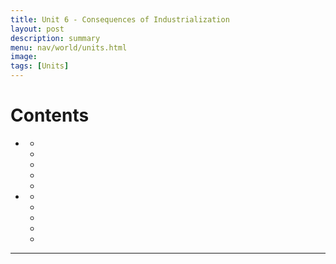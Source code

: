 ```yaml
---
title: Unit 6 - Consequences of Industrialization 
layout: post
description: summary
menu: nav/world/units.html
image: 
tags: [Units]
---
```


# Contents
- [](#)
  - [](#)
  - [](#)
  - [](#)
  - [](#)
  - [](#)
- [](#)
  - [](#)
  - [](#)
  - [](#)
  - [](#)
  - [](#)

---

##
####
####